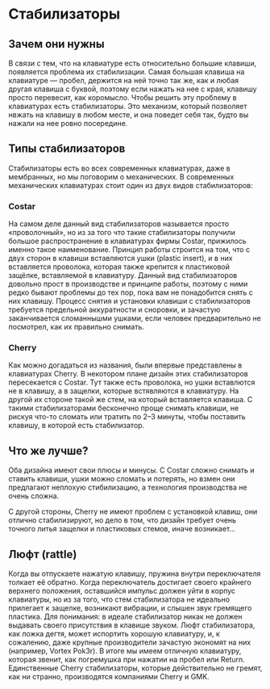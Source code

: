 # Стабилизаторы

## Зачем они нужны
В связи с тем, что на клавиатуре есть относительно большие клавиши, появляется проблема их стабилизации.
Самая большая клавиша на клавиатуре — пробел, держится на ней точно так же, как и любая другая клавиша с буквой, поэтому если нажать на нее с края, клавишу просто перевесит, как коромысло.
Чтобы решить эту проблему в клавиатурах есть стабилизаторы. Это механизм, который позволяет нвжать на клавишу в любом месте, и она поведет себя так, будто вы нажали на нее ровно посередине.

## Типы стабилизаторов
Стабилизаторы есть во всех современных клавиатурах, даже в мембранных, но мы поговорим о механических.
В современных механических клавиатурах стоит один из двух видов стабилизаторов:

### Costar
На самом деле данный вид стабилизаторов называется просто «проволочный», но из за того что такие стабилизаторы получили большое распространение в клавиатурах фирмы Costar, прижилось именно такое наименование.
Принцип работы строится на том, что с двух сторон в клавиши вставляются ушки (plastic insert), и в них вставляется проволока, которая также крепится к пластиковой защёлке, вставляемой в клавиатуру.
Данный вид стабилизаторов довольно прост в производстве и принципе работы, поэтому с ними редко бывают проблемы до тех пор, пока вам не понадобится снять с них клавишу.
Процесс снятия и установки клавиши с стабилизаторов требуется предельной аккуратности и сноровки, и зачастую заканчивается сломаннышми ушками, если человек предварительно не посмотрел, как их правильно снимать.

### Cherry
Как можно догадаться из названия, были впервые представлены в клавиатурах Cherry. В некотором плане дизайн этих стабилизаторов пересекается с Costar. Тут также есть проволока, но ушки вставлются не в клавишу, а в защелки, которые встявляются в клавиатуру. На другой их стороне такой же стем, на который вставляется клавиша.
С такими стабилизаторами бесконечно проще снимать клавиши, не рискуя что-то сломать или тратить по 2–3 минуты, чтобы поставить клавишу, в которой есть стабилизатор.

## Что же лучше?  
Оба дизайна имеют свои плюсы и минусы.
С Costar сложно снимать и ставить клавиши, ушки можно сломать и потерять, но взмен они предлагают неплохую стибилизацию, а технология производства не очень сложна.

С другой стороны, Cherry не имеют проблем с установкой клавиш, они отлично стабилизируют, но дело в том, что дизайн требует очень точного литья защелки и пластиковых стемов, иначе возникает...

## Люфт (rattle)
Когда вы отпускаете нажатую клавишу, пружина внутри переключателя толкает её обратно. Когда переключатель достигает своего крайнего верхнего положения, оставшийся импульс должен уйти в корпус клавиатуры, но из за того, что стем стабилизатора не идеально прилегает к защелке, возникают вибрации, и слышен звук гремящего пластика. Для понимания: в идеале стабилизатор никак не должен выдавать своего присутствия в клавише звуком.
Люфт стабилизатора, как ложка дегтя, может испортить хорошую клавиатуру, и, к сожалению, даже крупные производители зачастую экономят на них (например, Vortex Pok3r). В итоге мы имеем отличную клавиатуру, которая звенит, как погремушка при нажатии на пробел или Return.
Единственные Cherry стабилизаторы, которые действительно не гремят, как ни странно, производятся компаниями Cherry и GMK.



